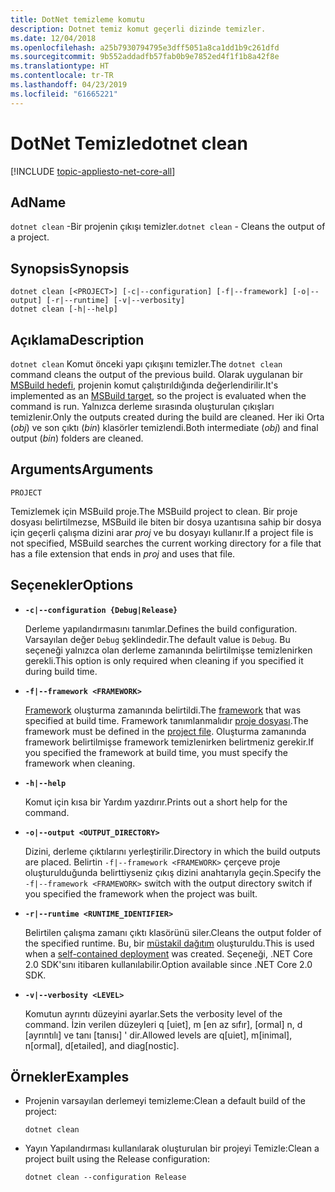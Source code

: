 ```yaml
---
title: DotNet temizleme komutu
description: Dotnet temiz komut geçerli dizinde temizler.
ms.date: 12/04/2018
ms.openlocfilehash: a25b7930794795e3dff5051a8ca1dd1b9c261dfd
ms.sourcegitcommit: 9b552addadfb57fab0b9e7852ed4f1f1b8a42f8e
ms.translationtype: HT
ms.contentlocale: tr-TR
ms.lasthandoff: 04/23/2019
ms.locfileid: "61665221"
---
```

# <a name="dotnet-clean"></a><span data-ttu-id="f7b02-103">DotNet Temizle</span><span class="sxs-lookup"><span data-stu-id="f7b02-103">dotnet clean</span></span>

[!INCLUDE [topic-appliesto-net-core-all](../../../includes/topic-appliesto-net-core-all.md)]

## <a name="name"></a><span data-ttu-id="f7b02-104">Ad</span><span class="sxs-lookup"><span data-stu-id="f7b02-104">Name</span></span>

<span data-ttu-id="f7b02-105">`dotnet clean` -Bir projenin çıkışı temizler.</span><span class="sxs-lookup"><span data-stu-id="f7b02-105">`dotnet clean` - Cleans the output of a project.</span></span>

## <a name="synopsis"></a><span data-ttu-id="f7b02-106">Synopsis</span><span class="sxs-lookup"><span data-stu-id="f7b02-106">Synopsis</span></span>

```
dotnet clean [<PROJECT>] [-c|--configuration] [-f|--framework] [-o|--output] [-r|--runtime] [-v|--verbosity]
dotnet clean [-h|--help]
```

## <a name="description"></a><span data-ttu-id="f7b02-107">Açıklama</span><span class="sxs-lookup"><span data-stu-id="f7b02-107">Description</span></span>

<span data-ttu-id="f7b02-108">`dotnet clean` Komut önceki yapı çıkışını temizler.</span><span class="sxs-lookup"><span data-stu-id="f7b02-108">The `dotnet clean` command cleans the output of the previous build.</span></span> <span data-ttu-id="f7b02-109">Olarak uygulanan bir [MSBuild hedefi](/visualstudio/msbuild/msbuild-targets), projenin komut çalıştırıldığında değerlendirilir.</span><span class="sxs-lookup"><span data-stu-id="f7b02-109">It's implemented as an [MSBuild target](/visualstudio/msbuild/msbuild-targets), so the project is evaluated when the command is run.</span></span> <span data-ttu-id="f7b02-110">Yalnızca derleme sırasında oluşturulan çıkışları temizlenir.</span><span class="sxs-lookup"><span data-stu-id="f7b02-110">Only the outputs created during the build are cleaned.</span></span> <span data-ttu-id="f7b02-111">Her iki Orta (*obj*) ve son çıktı (*bin*) klasörler temizlendi.</span><span class="sxs-lookup"><span data-stu-id="f7b02-111">Both intermediate (*obj*) and final output (*bin*) folders are cleaned.</span></span>

## <a name="arguments"></a><span data-ttu-id="f7b02-112">Arguments</span><span class="sxs-lookup"><span data-stu-id="f7b02-112">Arguments</span></span>

`PROJECT`

<span data-ttu-id="f7b02-113">Temizlemek için MSBuild proje.</span><span class="sxs-lookup"><span data-stu-id="f7b02-113">The MSBuild project to clean.</span></span> <span data-ttu-id="f7b02-114">Bir proje dosyası belirtilmezse, MSBuild ile biten bir dosya uzantısına sahip bir dosya için geçerli çalışma dizini arar *proj* ve bu dosyayı kullanır.</span><span class="sxs-lookup"><span data-stu-id="f7b02-114">If a project file is not specified, MSBuild searches the current working directory for a file that has a file extension that ends in *proj* and uses that file.</span></span>

## <a name="options"></a><span data-ttu-id="f7b02-115">Seçenekler</span><span class="sxs-lookup"><span data-stu-id="f7b02-115">Options</span></span>

* **`-c|--configuration {Debug|Release}`**

  <span data-ttu-id="f7b02-116">Derleme yapılandırmasını tanımlar.</span><span class="sxs-lookup"><span data-stu-id="f7b02-116">Defines the build configuration.</span></span> <span data-ttu-id="f7b02-117">Varsayılan değer `Debug` şeklindedir.</span><span class="sxs-lookup"><span data-stu-id="f7b02-117">The default value is `Debug`.</span></span> <span data-ttu-id="f7b02-118">Bu seçeneği yalnızca olan derleme zamanında belirtilmişse temizlenirken gerekli.</span><span class="sxs-lookup"><span data-stu-id="f7b02-118">This option is only required when cleaning if you specified it during build time.</span></span>

* **`-f|--framework <FRAMEWORK>`**

  <span data-ttu-id="f7b02-119">[Framework](../../standard/frameworks.md) oluşturma zamanında belirtildi.</span><span class="sxs-lookup"><span data-stu-id="f7b02-119">The [framework](../../standard/frameworks.md) that was specified at build time.</span></span> <span data-ttu-id="f7b02-120">Framework tanımlanmalıdır [proje dosyası](csproj.md).</span><span class="sxs-lookup"><span data-stu-id="f7b02-120">The framework must be defined in the [project file](csproj.md).</span></span> <span data-ttu-id="f7b02-121">Oluşturma zamanında framework belirtilmişse framework temizlenirken belirtmeniz gerekir.</span><span class="sxs-lookup"><span data-stu-id="f7b02-121">If you specified the framework at build time, you must specify the framework when cleaning.</span></span>

* **`-h|--help`**

  <span data-ttu-id="f7b02-122">Komut için kısa bir Yardım yazdırır.</span><span class="sxs-lookup"><span data-stu-id="f7b02-122">Prints out a short help for the command.</span></span>

* **`-o|--output <OUTPUT_DIRECTORY>`**

  <span data-ttu-id="f7b02-123">Dizini, derleme çıktılarını yerleştirilir.</span><span class="sxs-lookup"><span data-stu-id="f7b02-123">Directory in which the build outputs are placed.</span></span> <span data-ttu-id="f7b02-124">Belirtin `-f|--framework <FRAMEWORK>` çerçeve proje oluşturulduğunda belirttiyseniz çıkış dizini anahtarıyla geçin.</span><span class="sxs-lookup"><span data-stu-id="f7b02-124">Specify the `-f|--framework <FRAMEWORK>` switch with the output directory switch if you specified the framework when the project was built.</span></span>

* **`-r|--runtime <RUNTIME_IDENTIFIER>`**

  <span data-ttu-id="f7b02-125">Belirtilen çalışma zamanı çıktı klasörünü siler.</span><span class="sxs-lookup"><span data-stu-id="f7b02-125">Cleans the output folder of the specified runtime.</span></span> <span data-ttu-id="f7b02-126">Bu, bir [müstakil dağıtım](../deploying/index.md#self-contained-deployments-scd) oluşturuldu.</span><span class="sxs-lookup"><span data-stu-id="f7b02-126">This is used when a [self-contained deployment](../deploying/index.md#self-contained-deployments-scd) was created.</span></span> <span data-ttu-id="f7b02-127">Seçeneği, .NET Core 2.0 SDK'sını itibaren kullanılabilir.</span><span class="sxs-lookup"><span data-stu-id="f7b02-127">Option available since .NET Core 2.0 SDK.</span></span>

* **`-v|--verbosity <LEVEL>`**

  <span data-ttu-id="f7b02-128">Komutun ayrıntı düzeyini ayarlar.</span><span class="sxs-lookup"><span data-stu-id="f7b02-128">Sets the verbosity level of the command.</span></span> <span data-ttu-id="f7b02-129">İzin verilen düzeyleri q [uiet], m [en az sıfır], [ormal] n, d [ayrıntılı] ve tanı [tanısı] ' dir.</span><span class="sxs-lookup"><span data-stu-id="f7b02-129">Allowed levels are q[uiet], m[inimal], n[ormal], d[etailed], and diag[nostic].</span></span>

## <a name="examples"></a><span data-ttu-id="f7b02-130">Örnekler</span><span class="sxs-lookup"><span data-stu-id="f7b02-130">Examples</span></span>

* <span data-ttu-id="f7b02-131">Projenin varsayılan derlemeyi temizleme:</span><span class="sxs-lookup"><span data-stu-id="f7b02-131">Clean a default build of the project:</span></span>

  ```console
  dotnet clean
  ```

* <span data-ttu-id="f7b02-132">Yayın Yapılandırması kullanılarak oluşturulan bir projeyi Temizle:</span><span class="sxs-lookup"><span data-stu-id="f7b02-132">Clean a project built using the Release configuration:</span></span>

  ```console
  dotnet clean --configuration Release
  ```